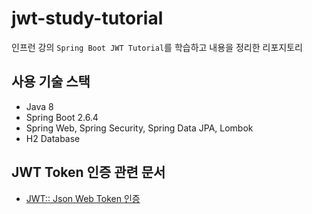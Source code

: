 # jwt-study-tutorial
인프런 강의 `Spring Boot JWT Tutorial`를 학습하고 내용을 정리한 리포지토리
## 사용 기술 스택
- Java 8
- Spring Boot 2.6.4
- Spring Web, Spring Security, Spring Data JPA, Lombok
- H2 Database
## JWT Token 인증 관련 문서
- [JWT:: Json Web Token 인증](https://yuma1029.tistory.com/12)